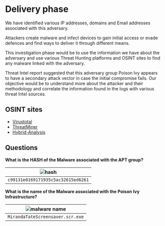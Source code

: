 # Delivery phase

We have identified various IP addresses, domains and Email addresses associated with this adversary.

Attackers create malware and infect devices to gain initial access or evade defences and find ways to deliver 
it through different means. 

This investigation phase would be to use the information we have about the adversary and use various Threat Hunting 
platforms and OSINT sites to find any malware linked with the adversary.

Threat Intel report suggested that this adversary group Poison lvy appears to have a secondary attack vector in case 
the initial compromise fails. Our objective would be to understand more about the attacker and their methodology and 
correlate the information found in the logs with various threat Intel sources.

## OSINT sites

* [Virustotal](https://www.virustotal.com/gui/file/9709473ab351387aab9e816eff3910b9f28a7a70202e250ed46dba8f820f34a8/community)
* [ThreatMiner](https://www.threatminer.org/host.php?q=23.22.63.114#gsc.tab=0&gsc.q=23.22.63.114&gsc.page=1)
* [Hybrid-Analysis](https://www.hybrid-analysis.com/sample/9709473ab351387aab9e816eff3910b9f28a7a70202e250ed46dba8f820f34a8?environmentId=100)

## Questions

**What is the HASH of the Malware associated with the APT group?**

| ![hash](/_static/images/splunk-wayne11.png) |
|:------------------------------------------------:|
|        `c99131e0169171935c5ac32615ed6261`        |

**What is the name of the Malware associated with the Poison Ivy Infrastructure?**

| ![malware name](/_static/images/splunk-wayne12.png) |
|:--------------------------------------------------------:|
|             `MirandaTateScreensaver.scr.exe`             |


